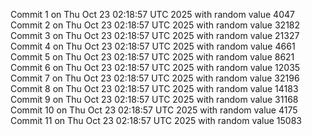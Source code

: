 Commit 1 on Thu Oct 23 02:18:57 UTC 2025 with random value 4047
Commit 2 on Thu Oct 23 02:18:57 UTC 2025 with random value 32182
Commit 3 on Thu Oct 23 02:18:57 UTC 2025 with random value 21327
Commit 4 on Thu Oct 23 02:18:57 UTC 2025 with random value 4661
Commit 5 on Thu Oct 23 02:18:57 UTC 2025 with random value 8621
Commit 6 on Thu Oct 23 02:18:57 UTC 2025 with random value 12035
Commit 7 on Thu Oct 23 02:18:57 UTC 2025 with random value 32196
Commit 8 on Thu Oct 23 02:18:57 UTC 2025 with random value 14183
Commit 9 on Thu Oct 23 02:18:57 UTC 2025 with random value 31168
Commit 10 on Thu Oct 23 02:18:57 UTC 2025 with random value 4175
Commit 11 on Thu Oct 23 02:18:57 UTC 2025 with random value 15083
